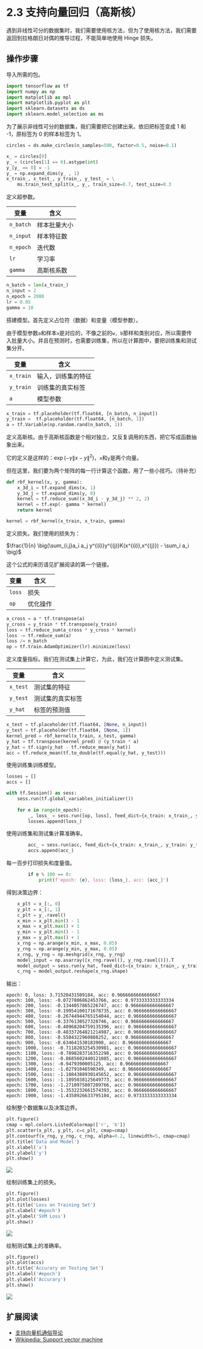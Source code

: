 # 2.3 支持向量回归（高斯核）

遇到非线性可分的数据集时，我们需要使用核方法，但为了使用核方法，我们需要返回到拉格朗日对偶的推导过程，不能简单地使用 Hinge 损失。

## 操作步骤

导入所需的包。

```py
import tensorflow as tf
import numpy as np
import matplotlib as mpl
import matplotlib.pyplot as plt
import sklearn.datasets as ds
import sklearn.model_selection as ms
```

为了展示非线性可分的数据集，我们需要把它创建出来。依旧把标签变成 1 和 -1，原标签为 0 的样本标签为 1。

```py
circles = ds.make_circles(n_samples=500, factor=0.5, noise=0.1)

x_ = circles[0]
y_ = (circles[1] == 0).astype(int)
y_[y_ == 0] = -1
y_ = np.expand_dims(y_ , 1)
x_train_, x_test_, y_train_, y_test_ = \
    ms.train_test_split(x_, y_, train_size=0.7, test_size=0.3
```

定义超参数。

| 变量 | 含义 |
| --- | --- |
| `n_batch` | 样本批量大小 |
| `n_input` | 样本特征数 |
| `n_epoch` | 迭代数 |
| `lr` | 学习率 |
| `gamma` | 高斯核系数 |


```py
n_batch = len(x_train_)
n_input = 2
n_epoch = 2000
lr = 0.05
gamma = 10
```

搭建模型。首先定义占位符（数据）和变量（模型参数）。

由于模型参数`a`和样本`x`是对应的，不像之前的`w, b`那样和类别对应，所以需要传入批量大小。并且在预测时，也需要训练集，所以在计算图中，要把训练集和测试集分开。

| 变量 | 含义 |
| --- | --- |
| `x_train` | 输入，训练集的特征 |
| `y_train` | 训练集的真实标签 |
| `a` | 模型参数 |

```py
x_train = tf.placeholder(tf.float64, [n_batch, n_input])
y_train =  tf.placeholder(tf.float64, [n_batch, 1])
a = tf.Variable(np.random.rand(n_batch, 1))
```

定义高斯核。由于高斯核函数是个相对独立，又反复调用的东西，把它写成函数抽象出来。

它的定义是这样的：$\exp(- \gamma \|x - y\|^2)$，`x`和`y`是两个向量。

但在这里，我们要为两个矩阵的每一行计算这个函数，用了一些小技巧。（待补充）

```py
def rbf_kernel(x, y, gamma):
    x_3d_i = tf.expand_dims(x, 1)
    y_3d_j = tf.expand_dims(y, 0)
    kernel = tf.reduce_sum((x_3d_i - y_3d_j) ** 2, 2)
    kernel = tf.exp(- gamma * kernel)
    return kernel

kernel = rbf_kernel(x_train, x_train, gamma)
```

定义损失。我们使用的损失为：

$\frac{1}{n} \big(\sum_{i,j}a_i a_j y^{(i)}y^{(j)}K(x^{(i)},x^{(j)}) - \sum_i a_i \big)$

这个公式的来历请见扩展阅读的第一个链接。

| 变量 | 含义 |
| --- | --- |
| `loss` | 损失 |
| `op` | 优化操作 |

```py
a_cross = a * tf.transpose(a)
y_cross = y_train * tf.transpose(y_train)
loss = tf.reduce_sum(a_cross * y_cross * kernel)
loss -= tf.reduce_sum(a)
loss /= n_batch
op = tf.train.AdamOptimizer(lr).minimize(loss)
```

定义度量指标。我们在测试集上计算它，为此，我们在计算图中定义测试集。

| 变量 | 含义 |
| --- | --- |
| `x_test` | 测试集的特征 |
| `y_test` | 测试集的真实标签 |
| `y_hat` | 标签的预测值 |

```py
x_test = tf.placeholder(tf.float64, [None, n_input])
y_test = tf.placeholder(tf.float64, [None, 1])
kernel_pred = rbf_kernel(x_train, x_test, gamma)
y_hat = tf.transpose(kernel_pred) @ (y_train * a)
y_hat = tf.sign(y_hat - tf.reduce_mean(y_hat))
acc = tf.reduce_mean(tf.to_double(tf.equal(y_hat, y_test)))
```

使用训练集训练模型。

```py
losses = []
accs = []

with tf.Session() as sess:
    sess.run(tf.global_variables_initializer())
    
    for e in range(n_epoch):
        _, loss_ = sess.run([op, loss], feed_dict={x_train: x_train_, y_train: y_train_})
        losses.append(loss_)
```

使用训练集和测试集计算准确率。

```py
        acc_ = sess.run(acc, feed_dict={x_train: x_train_, y_train: y_train_, x_test: x_test_, y_test: y_test_})
        accs.append(acc_)
```

每一百步打印损失和度量值。

```py
        if e % 100 == 0:
            print(f'epoch: {e}, loss: {loss_}, acc: {acc_}')
```

得到决策边界：

```py
    x_plt = x_[:, 0]
    y_plt = x_[:, 1]
    c_plt = y_.ravel()
    x_min = x_plt.min() - 1
    x_max = x_plt.max() + 1
    y_min = y_plt.min() - 1
    y_max = y_plt.max() + 1
    x_rng = np.arange(x_min, x_max, 0.05)
    y_rng = np.arange(y_min, y_max, 0.05)
    x_rng, y_rng = np.meshgrid(x_rng, y_rng)
    model_input = np.asarray([x_rng.ravel(), y_rng.ravel()]).T
    model_output = sess.run(y_hat, feed_dict={x_train: x_train_, y_train: y_train_, x_test: model_input}).astype(int)
    c_rng = model_output.reshape(x_rng.shape)
```

输出：

```
epoch: 0, loss: 3.71520431509184, acc: 0.9666666666666667
epoch: 100, loss: -0.0727806862453766, acc: 0.9733333333333334
epoch: 200, loss: -0.1344057865226747, acc: 0.9666666666666667
epoch: 300, loss: -0.19954100171678735, acc: 0.9666666666666667
epoch: 400, loss: -0.26744944765154044, acc: 0.9666666666666667
epoch: 500, loss: -0.3376130527328746, acc: 0.9666666666666667
epoch: 600, loss: -0.40968204759135396, acc: 0.9666666666666667
epoch: 700, loss: -0.48337264821214987, acc: 0.9666666666666667
epoch: 800, loss: -0.5584322960888252, acc: 0.9666666666666667
epoch: 900, loss: -0.634641530183908, acc: 0.9666666666666667
epoch: 1000, loss: -0.7118203254530981, acc: 0.9666666666666667
epoch: 1100, loss: -0.7898283716352298, acc: 0.9666666666666667
epoch: 1200, loss: -0.8685602440121085, acc: 0.9666666666666667
epoch: 1300, loss: -0.9479390005125, acc: 0.9666666666666667
epoch: 1400, loss: -1.02791046598349, acc: 0.9666666666666667
epoch: 1500, loss: -1.1084388930145652, acc: 0.9666666666666667
epoch: 1600, loss: -1.1895038125649773, acc: 0.9666666666666667
epoch: 1700, loss: -1.2710975807209766, acc: 0.9666666666666667
epoch: 1800, loss: -1.3532232661574393, acc: 0.9666666666666667
epoch: 1900, loss: -1.4358926633795104, acc: 0.9733333333333334
```

绘制整个数据集以及决策边界。

```py
plt.figure()
cmap = mpl.colors.ListedColormap(['r', 'b'])
plt.scatter(x_plt, y_plt, c=c_plt, cmap=cmap)
plt.contourf(x_rng, y_rng, c_rng, alpha=0.2, linewidth=5, cmap=cmap)
plt.title('Data and Model')
plt.xlabel('x')
plt.ylabel('y')
plt.show()
```

![](../img/2-3-1.png)

绘制训练集上的损失。

```py
plt.figure()
plt.plot(losses)
plt.title('Loss on Training Set')
plt.xlabel('#epoch')
plt.ylabel('SVM Loss')
plt.show()
```

![](../img/2-3-2.png)

绘制测试集上的准确率。

```py
plt.figure()
plt.plot(accs)
plt.title('Accurary on Testing Set')
plt.xlabel('#epoch')
plt.ylabel('Accurary')
plt.show()
```

![](../img/2-3-3.png)

## 扩展阅读

+   [支持向量机通俗导论](https://blog.csdn.net/v_july_v/article/details/7624837)
+   [Wikipedia: Support vector machine](https://en.wikipedia.org/wiki/Support_vector_machine)